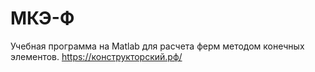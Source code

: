 # МКЭ-Ф
Учебная программа на Matlab для расчета ферм методом конечных элементов.
https://конструкторский.рф/

